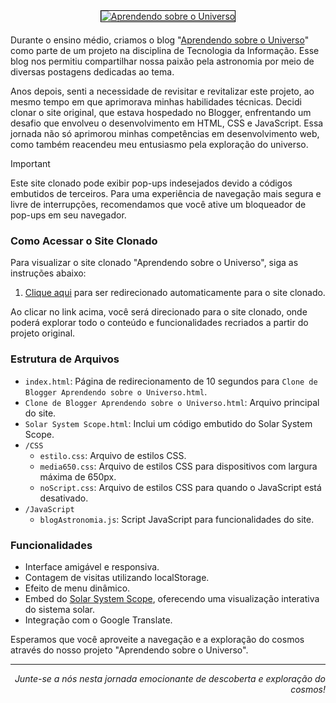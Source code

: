 <div align="center" style="margin-bottom: 20px;">
    <a href="https://aprendendosobreouniverso.blogspot.com/" target="_blank">
        <img src="https://1.bp.blogspot.com/-Lr7F-xRzEQI/VoA4d5jjtBI/AAAAAAAACjA/0vIYun3IHms/s1028-r/cold-universe-wallpapers-hd-wallpapers.png" alt="Aprendendo sobre o Universo" title="Aprendendo sobre o Universo" style="border: 0.1px solid black;">
    </a>
</div>

Durante o ensino médio, criamos o blog "[Aprendendo sobre o Universo](https://aprendendosobreouniverso.blogspot.com)" como parte de um projeto na disciplina de Tecnologia da Informação. Esse blog nos permitiu compartilhar nossa paixão pela astronomia por meio de diversas postagens dedicadas ao tema.

Anos depois, senti a necessidade de revisitar e revitalizar este projeto, ao mesmo tempo em que aprimorava minhas habilidades técnicas. Decidi clonar o site original, que estava hospedado no Blogger, enfrentando um desafio que envolveu o desenvolvimento em HTML, CSS e JavaScript. Essa jornada não só aprimorou minhas competências em desenvolvimento web, como também reacendeu meu entusiasmo pela exploração do universo.

> [!Important]
> Este site clonado pode exibir pop-ups indesejados devido a códigos embutidos de terceiros. Para uma experiência de navegação mais segura e livre de interrupções, recomendamos que você ative um bloqueador de pop-ups em seu navegador.

### Como Acessar o Site Clonado

Para visualizar o site clonado "Aprendendo sobre o Universo", siga as instruções abaixo:

1. [Clique aqui](https://ferdicayet.github.io/Clone-de-Blogger-Aprendendo-sobre-o-Universo/) para ser redirecionado automaticamente para o site clonado.

Ao clicar no link acima, você será direcionado para o site clonado, onde poderá explorar todo o conteúdo e funcionalidades recriados a partir do projeto original.

### Estrutura de Arquivos

- `index.html`: Página de redirecionamento de 10 segundos para `Clone de Blogger Aprendendo sobre o Universo.html`.
- `Clone de Blogger Aprendendo sobre o Universo.html`: Arquivo principal do site.
- `Solar System Scope.html`: Inclui um código embutido do Solar System Scope.
- `/CSS`
    - `estilo.css`: Arquivo de estilos CSS.
    - `media650.css`: Arquivo de estilos CSS para dispositivos com largura máxima de 650px.
    - `noScript.css`: Arquivo de estilos CSS para quando o JavaScript está desativado.
- `/JavaScript`
    - `blogAstronomia.js`: Script JavaScript para funcionalidades do site.

### Funcionalidades

- Interface amigável e responsiva.
- Contagem de visitas utilizando localStorage.
- Efeito de menu dinâmico.
- Embed do [Solar System Scope](https://www.solarsystemscope.com/embed), oferecendo uma visualização interativa do sistema solar.
- Integração com o Google Translate.

Esperamos que você aproveite a navegação e a exploração do cosmos através do nosso projeto "Aprendendo sobre o Universo".

<hr>
<p align="right"><i>Junte-se a nós nesta jornada emocionante de descoberta e exploração do cosmos!</i></p>

